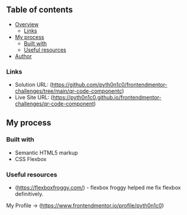 ## Table of contents

- [Overview](#overview)
  - [Links](#links)
- [My process](#my-process)
  - [Built with](#built-with)
  - [Useful resources](#useful-resources)
- [Author](#author)


### Links

- Solution URL: (https://github.com/pyth0n1c0/frontendmentor-challenges/tree/main/qr-code-componentç)
- Live Site URL: (https://pyth0n1c0.github.io/frontendmentor-challenges/qr-code-component)

## My process

### Built with

- Semantic HTML5 markup
- CSS Flexbox

### Useful resources

- (https://flexboxfroggy.com/) - flexbox froggy helped me fix flexbox definitively.

My Profile -> (https://www.frontendmentor.io/profile/pyth0n1c0)
